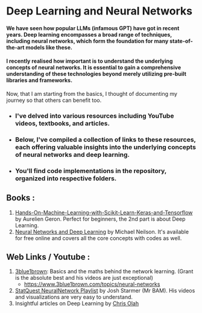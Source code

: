 # Deep Learning and Neural Networks

#### We have seen how popular LLMs (infamous GPT) have got in recent years. Deep learning encompasses a broad range of techniques, including neural networks, which form the foundation for many state-of-the-art models like these. 
#### I recently realised how important is to understand the underlying concepts of neural networks. It is essential to gain a comprehensive understanding of these technologies beyond merely utilizing pre-built libraries and frameworks.

Now, that I am starting from the basics, I thought of documenting my journey so that others can benefit too.

- ###  I've delved into various resources including YouTube videos, textbooks, and articles. 
- ###  Below, I've compiled a collection of links to these resources, each offering valuable insights into the underlying concepts of neural networks and deep learning.

- ###   You'll find code implementations in the repository, organized into respective folders.

## Books : 
1. [Hands-On-Machine-Learning-with-Scikit-Learn-Keras-and-Tensorflow](https://powerunit-ju.com/wp-content/uploads/2021/04/Aurelien-Geron-Hands-On-Machine-Learning-with-Scikit-Learn-Keras-and-Tensorflow_-Concepts-Tools-and-Techniques-to-Build-Intelligent-Systems-OReilly-Media-2019.pdf) by Aurelien Geron. Perfect for beginners, the 2nd part is about Deep Learning.
2. [Neural Networks and Deep Learning](http://neuralnetworksanddeeplearning.com/index.html) by Michael Neilson. It's available for free online and covers all the core concepts with codes as well.

## Web Links / Youtube :
1. [3blue1brown](https://www.youtube.com/@3blue1brown): Basics and the maths behind the network learning. (Grant is the absolute best and his videos are just exceptional)
   - https://www.3blue1brown.com/topics/neural-networks
2. [StatQuest NeuralNetwork Playlist](https://www.youtube.com/@statquest) by Josh Starmer (Mr BAM). His videos and visualizations are very easy to understand.
3. Insightful articles on Deep Learning by [Chris Olah](https://colah.github.io/)
  

